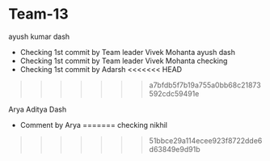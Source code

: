 # Team-13
ayush kumar dash
 - Checking 1st commit by Team leader Vivek Mohanta
ayush dash
 - Checking 1st commit by Team leader Vivek Mohanta
checking 
 - Checking 1st commit by Adarsh
<<<<<<< HEAD
>>>>>>> a7bfdb5f7b19a755a0bb68c21873592cdc59491e


Arya Aditya Dash
 - Comment by Arya
=======
checking nikhil
>>>>>>> 51bbce29a114ecee923f8722dde6d63849e9d91b
